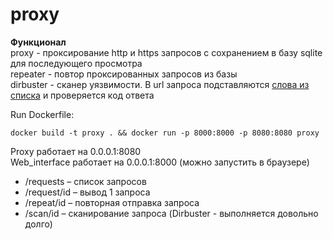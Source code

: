 # proxy

**Функционал**  
proxy - проксирование http и https запросов с сохранением в базу sqlite для последующего просмотра   
repeater - повтор проксированных запросов из базы  
dirbuster - сканер уязвимости. В url запроса подставляются [слова из списка](https://github.com/maurosoria/dirsearch/blob/master/db/dicc.txt) и проверяется код ответа    

Run Dockerfile:  
```
docker build -t proxy . && docker run -p 8000:8000 -p 8080:8080 proxy
```
Proxy работает на 0.0.0.1:8080  
Web_interface работает на 0.0.0.1:8000 (можно запустить в браузере) 
* /requests – список запросов
* /request/id – вывод 1 запроса
* /repeat/id – повторная отправка запроса
* /scan/id – сканирование запроса (Dirbuster - выполняется довольно долго)


